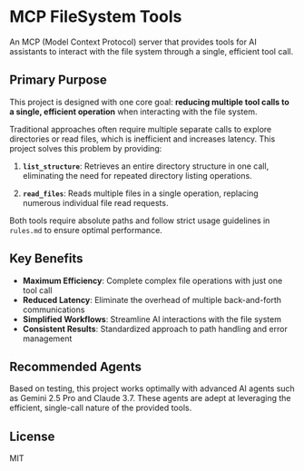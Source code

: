 # MCP FileSystem Tools

An MCP (Model Context Protocol) server that provides tools for AI assistants to interact with the file system through a single, efficient tool call.

## Primary Purpose

This project is designed with one core goal: **reducing multiple tool calls to a single, efficient operation** when interacting with the file system.

Traditional approaches often require multiple separate calls to explore directories or read files, which is inefficient and increases latency. This project solves this problem by providing:

1. **`list_structure`**: Retrieves an entire directory structure in one call, eliminating the need for repeated directory listing operations.

2. **`read_files`**: Reads multiple files in a single operation, replacing numerous individual file read requests.

Both tools require absolute paths and follow strict usage guidelines in `rules.md` to ensure optimal performance.

## Key Benefits

- **Maximum Efficiency**: Complete complex file operations with just one tool call
- **Reduced Latency**: Eliminate the overhead of multiple back-and-forth communications
- **Simplified Workflows**: Streamline AI interactions with the file system
- **Consistent Results**: Standardized approach to path handling and error management

## Recommended Agents

Based on testing, this project works optimally with advanced AI agents such as Gemini 2.5 Pro and Claude 3.7. These agents are adept at leveraging the efficient, single-call nature of the provided tools.

## License

MIT 